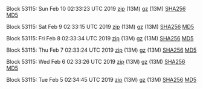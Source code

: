 Block 53115: Sun Feb 10 02:33:23 UTC 2019 [zip](https://files.01coin.io/testnet/2019-02-10/bootstrap.dat.zip) (13M) [gz](https://files.01coin.io/testnet/2019-02-10/bootstrap.dat.tar.gz) (13M) [SHA256](https://files.01coin.io/testnet/2019-02-10/sha256.txt) [MD5](https://files.01coin.io/testnet/2019-02-10/md5.txt)

Block 53115: Sat Feb  9 02:33:15 UTC 2019 [zip](https://files.01coin.io/testnet/2019-02-09/bootstrap.dat.zip) (13M) [gz](https://files.01coin.io/testnet/2019-02-09/bootstrap.dat.tar.gz) (13M) [SHA256](https://files.01coin.io/testnet/2019-02-09/sha256.txt) [MD5](https://files.01coin.io/testnet/2019-02-09/md5.txt)

Block 53115: Fri Feb  8 02:33:34 UTC 2019 [zip](https://files.01coin.io/testnet/2019-02-08/bootstrap.dat.zip) (13M) [gz](https://files.01coin.io/testnet/2019-02-08/bootstrap.dat.tar.gz) (13M) [SHA256](https://files.01coin.io/testnet/2019-02-08/sha256.txt) [MD5](https://files.01coin.io/testnet/2019-02-08/md5.txt)

Block 53115: Thu Feb  7 02:33:24 UTC 2019 [zip](https://files.01coin.io/testnet/2019-02-07/bootstrap.dat.zip) (13M) [gz](https://files.01coin.io/testnet/2019-02-07/bootstrap.dat.tar.gz) (13M) [SHA256](https://files.01coin.io/testnet/2019-02-07/sha256.txt) [MD5](https://files.01coin.io/testnet/2019-02-07/md5.txt)

Block 53115: Wed Feb  6 02:33:26 UTC 2019 [zip](https://files.01coin.io/testnet/2019-02-06/bootstrap.dat.zip) (13M) [gz](https://files.01coin.io/testnet/2019-02-06/bootstrap.dat.tar.gz) (13M) [SHA256](https://files.01coin.io/testnet/2019-02-06/sha256.txt) [MD5](https://files.01coin.io/testnet/2019-02-06/md5.txt)

Block 53115: Tue Feb  5 02:34:45 UTC 2019 [zip](https://files.01coin.io/testnet/2019-02-05/bootstrap.dat.zip) (13M) [gz](https://files.01coin.io/testnet/2019-02-05/bootstrap.dat.tar.gz) (13M) [SHA256](https://files.01coin.io/testnet/2019-02-05/sha256.txt) [MD5](https://files.01coin.io/testnet/2019-02-05/md5.txt)
